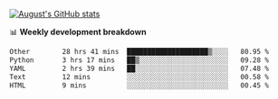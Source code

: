 
[![August's GitHub stats](https://github-readme-stats.vercel.app/api?username=zou-weidong&show_icons=true&theme=radical)](https://github.com/zou-weidong)


📊 **Weekly development breakdown**
<!--START_SECTION:waka-->

```txt
Other        28 hrs 41 mins  ████████████████████▒░░░░   80.95 %
Python       3 hrs 17 mins   ██▒░░░░░░░░░░░░░░░░░░░░░░   09.28 %
YAML         2 hrs 39 mins   ██░░░░░░░░░░░░░░░░░░░░░░░   07.48 %
Text         12 mins         ░░░░░░░░░░░░░░░░░░░░░░░░░   00.58 %
HTML         9 mins          ░░░░░░░░░░░░░░░░░░░░░░░░░   00.45 %
```

<!--END_SECTION:waka-->
